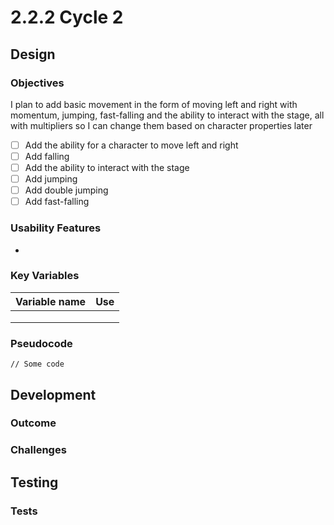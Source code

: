 # 2.2.2 Cycle 2

## Design

### Objectives

I plan to add basic movement in the form of moving left and right with momentum, jumping, fast-falling and the ability to interact with the stage, all with multipliers so I can change them based on character properties later

* [ ] Add the ability for a character to move left and right
* [ ] Add falling
* [ ] Add the ability to interact with the stage
* [ ] Add jumping
* [ ] Add double jumping
* [ ] Add fast-falling

### Usability Features

*

### Key Variables

| Variable name | Use |
| ------------- | --- |
|               |     |
|               |     |
|               |     |

### Pseudocode

```
// Some code
```

## Development

### Outcome



### Challenges



## Testing

### Tests

